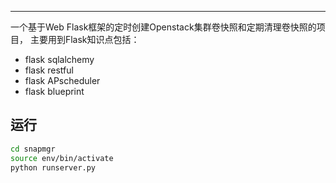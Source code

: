 ---
一个基于Web Flask框架的定时创建Openstack集群卷快照和定期清理卷快照的项目，
主要用到Flask知识点包括：
* flask sqlalchemy
* flask restful
* flask APscheduler
* flask blueprint

## 运行

```bash
cd snapmgr
source env/bin/activate
python runserver.py
```